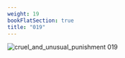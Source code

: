 ```yaml
---
weight: 19
bookFlatSection: true
title: "019"
---
```


![cruel_and_unusual_punishment 019 ](../../jpg/cup_019.jpg)


